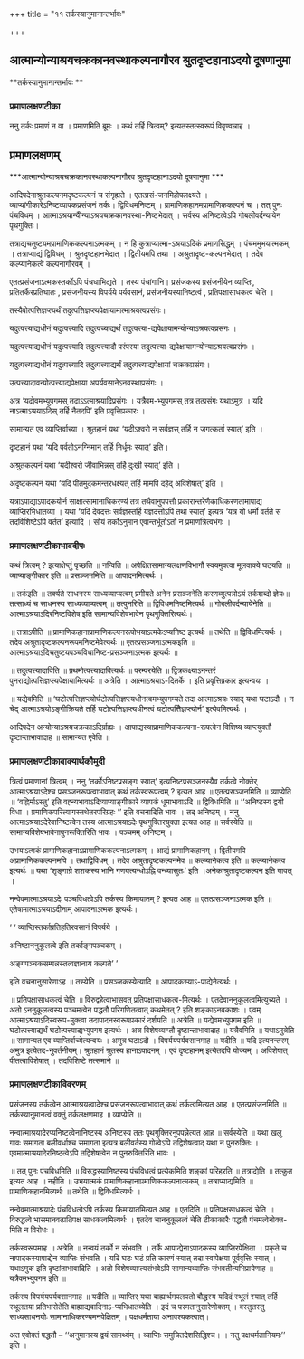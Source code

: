 +++
title = "११ तर्कस्यानुमानान्तर्भावः"

+++


## आत्मान्योन्याश्रयचक्रकानवस्थाकल्पनागौरव श्रुतदृष्टहानाऽदयो दूषणानुमा

**तर्कस्यानुमानान्तर्भावः **

### **प्रमाणलक्षणटीका**

ननु तर्कः प्रमाणं न वा । प्रमाणमिति ब्रूमः । कथं तर्हि त्रित्वम्? इत्यतस्तत्स्वरूपं विवृण्वन्नाह ।

## प्रमाणलक्षणम्

***आत्मान्योन्याश्रयचक्रकानवस्थाकल्पनागौरव श्रुतदृष्टहानाऽदयो दूषणानुमा ***

आदिपदेनाश्रुतकल्पनमदृष्टकल्पनं च संगृह्यते । एतत्प्रसं-जनमिहोपलक्ष्यते । व्याप्यांगीकारेऽनिष्टव्यापकप्रसंजनं तर्कः। द्विविधमनिष्टम् । प्रामाणिकहानमप्रामाणिककल्पनं च । तत् पुनः पंचविधम् । आत्माऽश्रयान्योैन्याऽश्रयचक्रकानवस्था-निष्टभेदात् । सर्वस्य अनिष्टत्वेऽपि गोबलीवर्दन्यायेन पृथगुक्तिः।

तत्राद्यचतुष्टयमप्रामाणिककल्पनाऽत्मकम् । न हि कुत्राप्यात्मा-ऽश्रयाऽदिकं प्रमाणसिद्धम् । पंचममुभयात्मकम् । तत्राप्याद्यं द्विविधम् । श्रुतदृष्टहानभेदात् । द्वितीयमपि तथा । अश्रुतादृष्ट-कल्पनभेदात् । तदेव कल्प्यानेकत्वे कल्पनागौरवम् ।

एतत्प्रसंजनाऽत्मकस्तर्कोऽपि पंचधाभिद्यते । तस्य पंचांगानि। प्रसंजकस्य प्रसंजनीयेन व्याप्तिः, प्रतितर्कैरप्रतिघातः , प्रसंजनीयस्य विपर्यये पर्यवसानं, प्रसंजनीयस्यानिष्टत्वं , प्रतिपक्षासाधकत्वं चेति ।

तस्यैवोत्पत्तिज्ञप्त्यर्थं तदुत्पत्तिज्ञप्त्यपेक्षायामात्माश्रयत्वप्रसंगः।

यदुत्पत्त्याद्यधीनं यदुत्पत्त्यादि तदुत्पच्याद्यर्थं तदुत्पत्त्या-द्यपेक्षायामन्योन्याऽश्रयत्वप्रसंगः ।

यदुत्पत्त्याद्यधीनं यदुत्पत्त्यादि तदुत्पत्त्यादौ परंपरया
तदुत्पत्त्या-द्यपेक्षायामन्योन्याऽश्रयत्वप्रसंगः ।

यदुत्पत्त्याद्यधीनं यदुत्पत्त्यादि तदुत्पत्त्याद्यर्थं
तदुत्पत्त्याद्यपेक्षायां चक्रकप्रसंगः।

उत्पत्त्यादावन्योत्पत्त्याद्यपेक्षाया अपर्यवसानेऽनवस्थाप्रसंगः ।

अत्र ‘यद्येवमभ्युपगमस् तदाऽऽत्माश्रयादिप्रसंगः । यत्रैवम-भ्युपगमस् तत्र तत्प्रसंगः यथाऽमुत्र । यदि नाऽत्माऽश्रयाऽदिस् तर्हि नैतदपि’ इति प्रवृत्तिप्रकारः ।

सामान्यत एव व्याप्तिर्वाच्या । श्रुतहानं यथा ‘यदीऽश्वरो न सर्वज्ञस् तर्हि न जगत्कर्ता स्यात्’ इति ।

दृष्टहानं यथा ‘यदि पर्वतोऽनग्निमान् तर्हि निर्धूमः स्यात्’ इति।

अश्रुतकल्पनं यथा ‘यदीश्वरो जीवाभिन्नस् तर्हि दुःखी स्यात्’ इति ।

अदृष्टकल्पनं यथा ‘यदि पीतमुदकमन्तरधक्ष्यत् तर्हि मामपि दहेद् अविशेषात्’ इति ।

यत्राऽपाद्याऽपादकयोर्न साक्षात्सामानाधिकरण्यं तत्र तथैवानुपपत्तौ प्रकारान्तरेणैकाधिकरणतामापाद्य व्याप्तिरभिधातव्या । यथा ‘यदि देवदत्तः सर्वज्ञस्तर्हि यज्ञदत्तोऽपि तथा स्यात्’ इत्यत्र ‘यत्र यो धर्मो वर्तते स तदविशिष्टेऽपि वर्तत’ इत्यादि । सोयं तर्कोऽनुमान एवान्तर्भूतोऽतो न प्रमाणत्रित्वभंगः ।

### **प्रमाणलक्षणटीकाभावदीपः**

कथं त्रित्वम् ? इत्याक्षेप्तुं पृच्छति ॥ नन्विति ॥
अपेक्षितसामान्यलक्षणविभागौ स्वयमुक्त्वा मूलवाक्ये घटयति ॥
व्याप्याङ्गीकार इति ॥ प्रसञ्जनमिति ॥ आपादनमित्यर्थः ।

॥ तर्कइति ॥ तर्क्यते साधनस्य साध्यव्याप्यत्वम् प्रमीयते अनेन प्रसञ्जनेति करणव्युत्पन्नोऽयं तर्कशब्दो ज्ञेयः॥ तत्साध्यं च साधनस्य साध्यव्याप्यत्वम् ॥ तत्पुनरिति ॥ द्विविधमनिष्टमित्यर्थः ॥ गोबलीवर्दन्यायेनेति ॥ आत्माऽश्रयाऽदिरनिष्टविशेष इति सामान्यविशेषभावेन पृथगुक्तिरित्यर्थः।

॥ तत्राऽपीति ॥ प्रामाणिकहानाप्रामाणिकल्पनरूपोभयाऽत्मकेऽप्यनिष्ट इत्यर्थः ॥ तथेति ॥ द्विविधमित्यर्थः । तदेव अश्रुतादृष्टकल्पनरूपमनिष्टमेवेत्यर्थः ॥ एतत्प्रसञ्जनाऽत्मकइति ॥ आत्माऽश्रयाऽदिचतुष्टयपञ्चविधानिष्ट-प्रसञ्जनाऽत्मक इत्यर्थः ॥

॥ तदुत्पत्त्यादाविति ॥ प्रथमोत्पत्त्यादावित्यर्थः ॥ परम्परयेति ॥ द्वित्रकक्ष्याऽनन्तरं पुनराद्योत्पत्तिज्ञप्त्यपेक्षायामित्यर्थः ॥ अत्रेति ॥ आत्माऽश्रयाऽ-दितर्के । इति प्रवृत्तिप्रकार इत्यन्वयः ।

॥ यद्येवमिति ॥ ‘घटोत्पत्तिज्ञप्त्योर्घटोत्पत्तिज्ञप्त्यधीनत्वमभ्युपगम्यते तदा आत्माऽश्रयः स्याद् यथा घटाऽदौ । न चेद् आत्माऽश्रयोऽङ्गीक्रियते तर्हि घटोत्पत्तिज्ञप्त्यधीनत्वं घटोत्पत्तिेेज्ञप्त्योर्न’ इत्येवमित्यर्थः ।

आदिपदेन अन्योन्याऽश्रयचक्रकाऽदिर्ग्राह्यः । आपाद्यस्याप्रामाणिककल्पना-रूपत्वेन विशिष्य व्याप्त्युक्तौ दृष्टान्ताभावादाह ॥ सामान्यत एवेति ॥

### **प्रमाणलक्षणटीकावाक्यार्थकौमुदी**

त्रित्वं प्रमाणानां त्रित्वम् । ननु ‘तर्कोऽनिष्टप्रसङ्गः स्यात्’ इत्यनिष्टप्रसञ्जनस्यैव तर्कत्वे नोक्तेर् आत्माऽश्रयाऽदेश्च प्रसञ्जनरूपत्वाभावात् कथं तर्कस्वरूपत्वम् ? इत्यत आह ॥ एतत्प्रसञ्जनमिति ॥ व्याप्येति ॥ ‘वह्निर्माऽस्तु’ इति वह्न्यभावाऽदिव्याप्याङ्गीकारे व्यापकं धूमाभावाऽदि ॥ द्विविधमिति ॥ ‘‘अनिष्टस्य द्वयी विधा । प्रमाणिकपरित्यागस्तथेतरपरिग्रहः ’’ इति वचनादिति भावः । तद् अनिष्टम् । ननु आत्माऽश्रयाऽदेरेवानिष्टत्वेन तस्य आत्माऽश्रयाऽदेः पृथगुक्तिरयुक्ता इत्यत आह ॥ सर्वस्येति ॥ सामान्यविशेषभावेनापुनरूक्तिरिति भावः । पञ्चमम् अनिष्टम् ।

उभयाऽत्मकं प्रामाणिकहानाऽप्रामाणिककल्पनाऽत्मकम् । आद्यं प्रामाणिकहानम् । द्वितीयमपि अप्रामाणिककल्पनमपि । तथाद्विविधम् । तदेव अश्रुतादृष्टकल्पनमेव ॥ कल्प्यानेकत्व इति ॥ कल्प्यानेकत्व इत्यर्थः ॥ यथा ‘शृङ्गाग्रे शशकस्य भानि गणयत्यन्धोऽह्नि वन्ध्यासुतः’ इति ।अनेकाश्रुतादृष्टकल्पन इति यावत् ।

नन्वेवमात्माऽश्रयाऽदेः पञ्चविधत्वेऽपि तर्कस्य किमायातम् ? इत्यत आह ॥ एतत्प्रसञ्जनाऽत्मक इति ॥ एतेषामात्माऽश्रयाऽदीनाम् आपादनाऽत्मक इत्यर्थः।

‘ ‘ व्याप्तिस्तर्काप्रतिहतिरवसानं विपर्यये ।

अनिष्टाननुकूलत्वे इति तर्काङ्गपञ्चकम् ।

अङ्गपञ्चकसम्पन्नस्तत्वज्ञानाय कल्पते’ ’

इति वचनानुसारेणाऽह ॥ तस्येति ॥ प्रसञ्जकस्येत्यादि ॥ आपादकस्याऽ-पाद्येनेत्यर्थः ।

॥ प्रतिपक्षासाधकत्वं चेति ॥ विरुद्वहेत्वाभासवत् प्रतिपक्षासाधकत्व-मित्यर्थः । एतदेवाननुकूलत्वमित्युच्यते । अतो ऽननुकूलत्वस्य पञ्चमत्वेन पद्धतौ परिगणितत्वात् कथमेतत् ? इति शङ्काऽनवकाशः । एवम् आत्माऽश्रयाऽदिस्वरूप-मुक्त्वा तदापादनस्वरूपप्रकारं दर्शयति ॥ अत्रेति ॥ यद्येवमभ्युपगम इति ॥ घटोत्पत्त्याद्यर्थं घटोत्पत्त्याद्यभ्युपगम इत्यर्थः । अत्र विशेषव्याप्तौ दृष्टान्ताभावादाह ॥ यत्रैवमिति ॥ यथाऽमुत्रेति ॥ सामान्यत एव व्याप्तिर्वाच्येत्यन्वयः । अमुत्र घटाऽदौ । विपर्ययपर्यवसानमाह ॥ यदीति ॥ यदि इत्यनन्तरम् अमुत्र इत्येतद-नुवर्तनीयम्। श्रुतहानं श्रुतस्य हानाऽपादनम् । एवं दृष्टहानम् इत्येतदपि योज्यम् । अविशेषात् पीतत्वाविशेषात् । तदविशिष्टे तत्समाने ॥

### **प्रमाणलक्षणटीकाविवरणम्**

प्रसंजनस्य तर्कत्वेन आत्माश्रयत्वादेश्च प्रसंजनरूपत्वाभावात् कथं तर्कत्वमित्यत आह ॥ एतत्प्रसंजनमिति ॥ तर्कस्यानुमानत्वं वक्तुं तर्कलक्षणमाह ॥ व्याप्येति ॥

नन्वात्माश्रयादेरप्यनिष्टत्वेनानिष्टस्य अनिष्टस्य ततः पृथगुक्तिरनुपपन्नेत्यत आह ॥ सर्वस्येति ॥ यथा खलु गावः समागता बलीवर्धाश्च समागता इत्यत्र बलीवर्दस्य गोत्वेऽपि तद्विशेषत्वाद् यथा न पुनरुक्तिः । एवमात्माश्रयादेरनिष्टत्वेऽपि तद्विशेषत्वेन न पुनरुक्तिरिति भावः ।

॥ तत् पुनः पंचविधमिति ॥ विरुद्धस्यानिष्टस्य पंचविधत्वं प्रत्येकमिति शङ्कां परिहरति ॥ तत्राद्येति ॥ तत्कुत इत्यत आह ॥ नहीति ॥ उभयात्मकं प्रामाणिकहानाप्रमाणिककल्पनात्मकम् ॥ तत्राप्याद्यमिति ॥ प्रामाणिकहानमित्यर्थः ॥ तथेति ॥ द्विविधमित्यर्थः ।

नन्वेवमात्माश्रयादेः पंचविधत्वेऽपि तर्कस्य किमायातमित्यत आह ॥ एतदिति ॥ प्रतिपक्षसाधकत्वं चेति ॥ विरुद्धत्वे भासमानवत्प्रतिपक्ष साधकत्वमित्यर्थः । एतदेव चाननुकूलत्वं चेति टीकाकारैः पद्धतौ पंचमत्वेनोक्त-मिति न विरोधः ।

तर्कस्वरूपमाह ॥ अत्रेति ॥ नन्वयं तर्को न संभवति । तर्के आपाद्येनाऽपादकस्य व्याप्तिरपेक्षिता । प्रकृते च नापादकस्यापाद्येन व्याप्तिः संभवति । यदि घटः घटं प्रति कारणं स्यात् तदा स्वापेक्षया पूर्ववृत्तिः स्यात् । यथाऽमुक इति दृष्टांताभावादिति । अतो विशेषव्याप्त्यसंभवेऽपि सामान्यव्याप्तिः संभवतीत्यभिप्रायेणाह ॥ यत्रैवमभ्युपगम इति ॥

तर्कस्य विपर्ययपर्यवसानमाह ॥ यदीति ॥ व्याप्तिर् यथा बाह्यार्थमपलपतो बौद्धस्य यदिदं स्थूलं स्यात् तर्हि स्थूलतया प्रतिभासेतेति बाह्याद्यवादिनाऽ-प्यभिधातव्येति । इदं च परमतानुसारेणोक्तम् । वस्तुतस्तु साध्यसाधनयोः सामानाधिकरण्यमनपेक्षितम् । पक्षधर्मताया अनावश्यकत्वात्।

अत एवोक्तं पद्धतौ – ‘‘अनुमानस्य द्वयं सामर्थ्यम् । व्याप्तिः समुचितदेशसिद्धिश्च। । नतु पक्षधर्मतानियमः’’ इति ।

